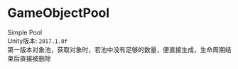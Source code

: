 # GameObjectPool
Simple Pool<br>Unity版本: `2017.1.0f`<br>
第一版本对象池，获取对象时，若池中没有足够的数量，便直接生成，生命周期结束后直接被删除
